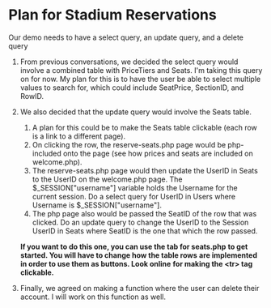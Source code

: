 # Plan for Stadium Reservations

Our demo needs to have a select query, an update query, and a delete query

1. From previous conversations, we decided the select query
would involve a combined table with PriceTiers and Seats.
I'm taking this query on for now. My plan for this is
to have the user be able to select multiple values to search for,
which could include SeatPrice, SectionID, and RowID.
2. We also decided that the update query would involve the Seats
table.
	1. A plan for this could be to make the Seats table
	clickable (each row is a link to a different page).
	2. On clicking the row, the reserve-seats.php page would be 
	php-included onto the page (see how prices and seats are
	included on welcome.php).
	3. The reserve-seats.php page would then update the UserID
	in Seats to the UserID on the welcome.php page. The
	$_SESSION\["username"\] variable holds the Username for the
	current session. Do a select query for UserID in Users where
	Username is $_SESSION\["username"\].
	4. The php page also would be passed the SeatID of the row that
	was clicked. Do an update query to change the UserID to the
	Session UserID in Seats where SeatID is the one that which the
	row passed.
	
	**If you want to do this one, you can use the tab for seats.php**
	**to get started. You will have to change how the table rows**
	**are implemented in order to use them as buttons. Look online**
	**for making the \<tr\> tag clickable.**
3. Finally, we agreed on making a function where the user can delete
their account. I will work on this function as well.